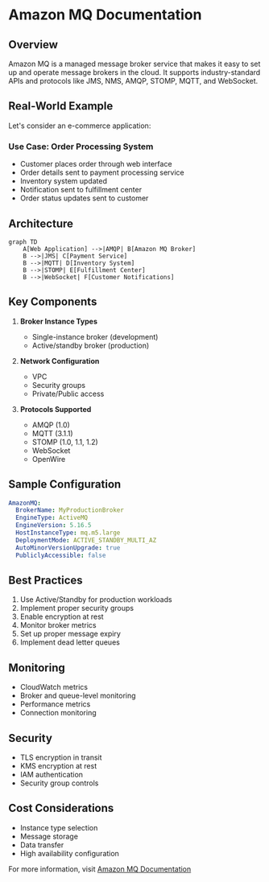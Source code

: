 # Amazon MQ Documentation

## Overview

Amazon MQ is a managed message broker service that makes it easy to set up and operate message brokers in the cloud. It supports industry-standard APIs and protocols like JMS, NMS, AMQP, STOMP, MQTT, and WebSocket.

## Real-World Example

Let's consider an e-commerce application:

### Use Case: Order Processing System

- Customer places order through web interface
- Order details sent to payment processing service
- Inventory system updated
- Notification sent to fulfillment center
- Order status updates sent to customer

## Architecture

```mermaid
graph TD
    A[Web Application] -->|AMQP| B[Amazon MQ Broker]
    B -->|JMS| C[Payment Service]
    B -->|MQTT| D[Inventory System]
    B -->|STOMP| E[Fulfillment Center]
    B -->|WebSocket| F[Customer Notifications]
```

## Key Components

1. **Broker Instance Types**
   - Single-instance broker (development)
   - Active/standby broker (production)

2. **Network Configuration**
   - VPC
   - Security groups
   - Private/Public access

3. **Protocols Supported**
   - AMQP (1.0)
   - MQTT (3.1.1)
   - STOMP (1.0, 1.1, 1.2)
   - WebSocket
   - OpenWire

## Sample Configuration

```yaml
AmazonMQ:
  BrokerName: MyProductionBroker
  EngineType: ActiveMQ
  EngineVersion: 5.16.5
  HostInstanceType: mq.m5.large
  DeploymentMode: ACTIVE_STANDBY_MULTI_AZ
  AutoMinorVersionUpgrade: true
  PubliclyAccessible: false
```

## Best Practices

1. Use Active/Standby for production workloads
2. Implement proper security groups
3. Enable encryption at rest
4. Monitor broker metrics
5. Set up proper message expiry
6. Implement dead letter queues

## Monitoring

- CloudWatch metrics
- Broker and queue-level monitoring
- Performance metrics
- Connection monitoring

## Security

- TLS encryption in transit
- KMS encryption at rest
- IAM authentication
- Security group controls

## Cost Considerations

- Instance type selection
- Message storage
- Data transfer
- High availability configuration

For more information, visit [Amazon MQ Documentation](https://docs.aws.amazon.com/amazon-mq/)
